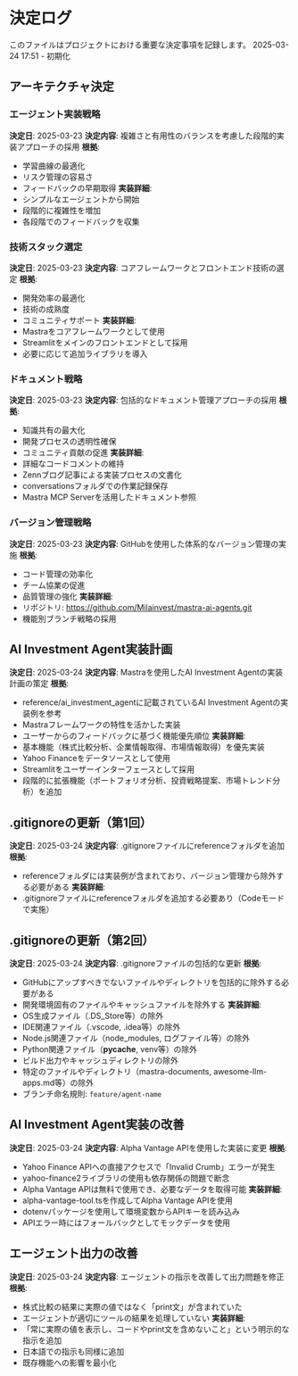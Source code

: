 # 決定ログ

このファイルはプロジェクトにおける重要な決定事項を記録します。
2025-03-24 17:51 - 初期化

## アーキテクチャ決定

### エージェント実装戦略
**決定日**: 2025-03-23
**決定内容**: 複雑さと有用性のバランスを考慮した段階的実装アプローチの採用
**根拠**: 
- 学習曲線の最適化
- リスク管理の容易さ
- フィードバックの早期取得
**実装詳細**:
- シンプルなエージェントから開始
- 段階的に複雑性を増加
- 各段階でのフィードバックを収集

### 技術スタック選定
**決定日**: 2025-03-23
**決定内容**: コアフレームワークとフロントエンド技術の選定
**根拠**:
- 開発効率の最適化
- 技術の成熟度
- コミュニティサポート
**実装詳細**:
- Mastraをコアフレームワークとして使用
- Streamlitをメインのフロントエンドとして採用
- 必要に応じて追加ライブラリを導入

### ドキュメント戦略
**決定日**: 2025-03-23
**決定内容**: 包括的なドキュメント管理アプローチの採用
**根拠**:
- 知識共有の最大化
- 開発プロセスの透明性確保
- コミュニティ貢献の促進
**実装詳細**:
- 詳細なコードコメントの維持
- Zennブログ記事による実装プロセスの文書化
- conversationsフォルダでの作業記録保存
- Mastra MCP Serverを活用したドキュメント参照

### バージョン管理戦略
**決定日**: 2025-03-23
**決定内容**: GitHubを使用した体系的なバージョン管理の実施
**根拠**:
- コード管理の効率化
- チーム協業の促進
- 品質管理の強化
**実装詳細**:
- リポジトリ: https://github.com/Milainvest/mastra-ai-agents.git
- 機能別ブランチ戦略の採用

## AI Investment Agent実装計画
**決定日**: 2025-03-24
**決定内容**: Mastraを使用したAI Investment Agentの実装計画の策定
**根拠**: 
- reference/ai_investment_agentに記載されているAI Investment Agentの実装例を参考
- Mastraフレームワークの特性を活かした実装
- ユーザーからのフィードバックに基づく機能優先順位
**実装詳細**:
- 基本機能（株式比較分析、企業情報取得、市場情報取得）を優先実装
- Yahoo Financeをデータソースとして使用
- Streamlitをユーザーインターフェースとして採用
- 段階的に拡張機能（ポートフォリオ分析、投資戦略提案、市場トレンド分析）を追加

## .gitignoreの更新（第1回）
**決定日**: 2025-03-24
**決定内容**: .gitignoreファイルにreferenceフォルダを追加
**根拠**:
- referenceフォルダには実装例が含まれており、バージョン管理から除外する必要がある
**実装詳細**:
- .gitignoreファイルにreferenceフォルダを追加する必要あり（Codeモードで実施）

## .gitignoreの更新（第2回）
**決定日**: 2025-03-24
**決定内容**: .gitignoreファイルの包括的な更新
**根拠**:
- GitHubにアップすべきでないファイルやディレクトリを包括的に除外する必要がある
- 開発環境固有のファイルやキャッシュファイルを除外する
**実装詳細**:
- OS生成ファイル（.DS_Store等）の除外
- IDE関連ファイル（.vscode, .idea等）の除外
- Node.js関連ファイル（node_modules, ログファイル等）の除外
- Python関連ファイル（__pycache__, venv等）の除外
- ビルド出力やキャッシュディレクトリの除外
- 特定のファイルやディレクトリ（mastra-documents, awesome-llm-apps.md等）の除外
- ブランチ命名規則: `feature/agent-name`


## AI Investment Agent実装の改善
**決定日**: 2025-03-24
**決定内容**: Alpha Vantage APIを使用した実装に変更
**根拠**: 
- Yahoo Finance APIへの直接アクセスで「Invalid Crumb」エラーが発生
- yahoo-finance2ライブラリの使用も依存関係の問題で断念
- Alpha Vantage APIは無料で使用でき、必要なデータを取得可能
**実装詳細**:
- alpha-vantage-tool.tsを作成してAlpha Vantage APIを使用
- dotenvパッケージを使用して環境変数からAPIキーを読み込み
- APIエラー時にはフォールバックとしてモックデータを使用

## エージェント出力の改善
**決定日**: 2025-03-24
**決定内容**: エージェントの指示を改善して出力問題を修正
**根拠**: 
- 株式比較の結果に実際の値ではなく「print文」が含まれていた
- エージェントが適切にツールの結果を処理していない
**実装詳細**:
- 「常に実際の値を表示し、コードやprint文を含めないこと」という明示的な指示を追加
- 日本語での指示も同様に追加
- 既存機能への影響を最小化